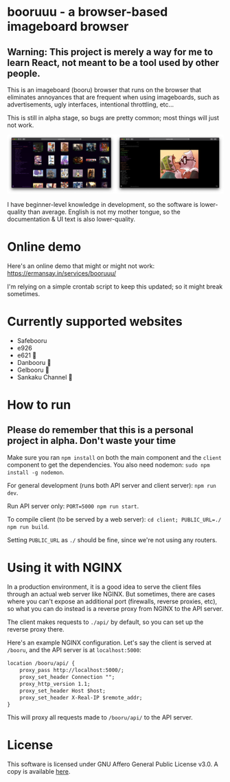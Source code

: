 # booruuu - a browser-based imageboard browser

## Warning: This project is merely a way for me to learn React, not meant to be a tool used by other people.

This is an imageboard (booru) browser that runs on the browser that eliminates annoyances that are frequent when using imageboards, such as advertisements, ugly interfaces, intentional throttling, etc...

This is still in alpha stage, so bugs are pretty common; most things will just not work.

![Screenshot](doc/screenshot.png)

I have beginner-level knowledge in development, so the software is lower-quality than average. English is not my mother tongue, so the documentation & UI text is also lower-quality.

# Online demo

Here's an online demo that might or might not work: https://ermansay.in/services/booruuu/

I'm relying on a simple crontab script to keep this updated; so it might break sometimes.

# Currently supported websites

-   Safebooru
-   e926
-   e621 🔞
-   Danbooru 🔞
-   Gelbooru 🔞
-   Sankaku Channel 🔞

# How to run

## Please do remember that this is a personal project in alpha. Don't waste your time

Make sure you ran `npm install` on both the main component and the `client` component to get the dependencies.
You also need nodemon: `sudo npm install -g nodemon`.

For general development (runs both API server and client server): `npm run dev`.

Run API server only: `PORT=5000 npm run start`.

To compile client (to be served by a web server): `cd client; PUBLIC_URL=./ npm run build`.

Setting `PUBLIC_URL` as `./` should be fine, since we're not using any routers.

# Using it with NGINX

In a production environment, it is a good idea to serve the client files through an actual web server like NGINX. But sometimes, there are cases where you can't expose an additional port (firewalls, reverse proxies, etc), so what you can do instead is a reverse proxy from NGINX to the API server.

The client makes requests to `./api/` by default, so you can set up the reverse proxy there.

Here's an example NGINX configuration. Let's say the client is served at `/booru`, and the API server is at `localhost:5000`:

```
location /booru/api/ {
	proxy_pass http://localhost:5000/;
	proxy_set_header Connection "";
	proxy_http_version 1.1;
	proxy_set_header Host $host;
	proxy_set_header X-Real-IP $remote_addr;
}
```

This will proxy all requests made to `/booru/api/` to the API server.

# License

This software is licensed under GNU Affero General Public License v3.0. A copy is available [here](LICENSE).
